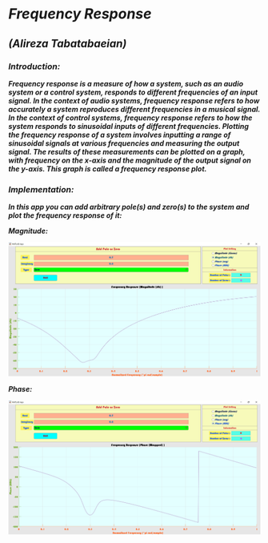 # ***Frequency Response***

## ***(Alireza Tabatabaeian)***

### ***Introduction:***

***Frequency response is a measure of how a system, such as an audio system or a control system, responds to different frequencies of an input signal. In the context of audio systems, frequency response refers to how accurately a system reproduces different frequencies in a musical signal. In the context of control systems, frequency response refers to how the system responds to sinusoidal inputs of different frequencies. Plotting the frequency response of a system involves inputting a range of sinusoidal signals at various frequencies and measuring the output signal. The results of these measurements can be plotted on a graph, with frequency on the x-axis and the magnitude of the output signal on the y-axis. This graph is called a frequency response plot.***

### ***Implementation:***

***In this app you can add arbitrary pole(s) and zero(s) to the system and plot the frequency response of it:***

***Magnitude:***

<div style="text-align:center"><img src=".\resources\fig1.png" /></div>

***Phase:***

<div style="text-align:center"><img src=".\resources\fig2.png" /></div>